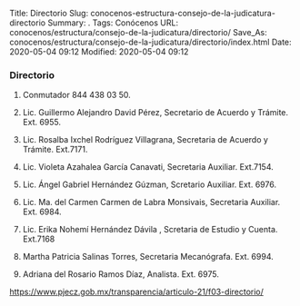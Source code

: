 Title: Directorio
Slug: conocenos-estructura-consejo-de-la-judicatura-directorio
Summary: .
Tags: Conócenos
URL: conocenos/estructura/consejo-de-la-judicatura/directorio/
Save_As: conocenos/estructura/consejo-de-la-judicatura/directorio/index.html
Date: 2020-05-04 09:12
Modified: 2020-05-04 09:12



### Directorio


1.	Conmutador 844 438 03 50.

2.	Lic. Guillermo Alejandro David Pérez, Secretario de Acuerdo y Trámite. Ext. 6955.
3.	Lic. Rosalba Ixchel Rodríguez Villagrana, Secretaria de Acuerdo y Trámite. Ext.7171.
4.	Lic. Violeta Azahalea García Canavati, Secretaria Auxiliar. Ext.7154.
5.	Lic. Ángel Gabriel Hernández Gúzman, Scretario Auxiliar. Ext. 6976.
6.	Lic. Ma. del Carmen Carmen de Labra Monsivais, Secretaria Auxiliar. Ext. 6984.
7.	Lic. Erika Nohemí Hernández Dávila , Scretaria de Estudio y Cuenta. Ext.7168
8.	Martha Patricia Salinas Torres, Secretaria Mecanógrafa. Ext. 6994.
9.	Adriana del Rosario Ramos Díaz, Analista. Ext. 6975. 



https://www.pjecz.gob.mx/transparencia/articulo-21/f03-directorio/






